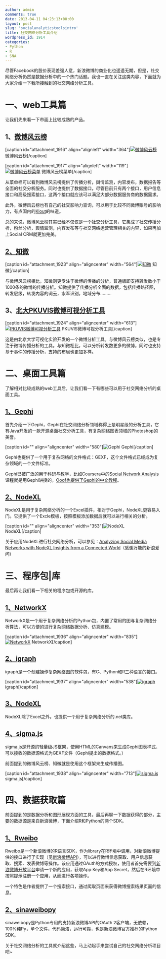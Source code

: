 ```yaml
---
author: admin
comments: true
date: 2013-04-11 04:23:13+00:00
layout: post
slug: 'socialanalyticstoolsintro'
title: 社交网络分析工具介绍
wordpress_id: 1914
categories:
- Python
- R
- SNA
---
```


尽管Facebook的股价表现差强人意，新浪微博的商业化也遥遥无期，但是，社交网络分析仍然是数据分析中的一个热门话题。我也一直在关注这类内容，下面就为大家介绍一下我所接触到的社交网络分析工具。


# 一、web工具篇


让我们先来看一下市面上比较成熟的产品。


## 1、[微博风云榜](http://www.tfengyun.com/)


[caption id="attachment_1916" align="alignleft" width="364"][![微博风云榜](http://www.cloga.info/wp-content/uploads/2013/04/微博风云.jpg)](http://www.cloga.info/wp-content/uploads/2013/04/微博风云.jpg) 微博风云榜[/caption]

[caption id="attachment_1917" align="alignleft" width="119"][![微博风云榜菜单](http://www.cloga.info/wp-content/uploads/2013/04/fengyun01.jpg)](http://www.cloga.info/wp-content/uploads/2013/04/fengyun01.jpg) 微博风云榜菜单[/caption]





















从菜单栏可以看到微博风云榜提供了传播分析，舆情监测，内容发布，数据报告等全面的社交分析服务。同时也提供了数据接口，尽管目前只有两个接口，用户信息接口和高级搜索接口，这两个接口就应该可以满足大部分数据服务商的数据需求。

此外，微博风云榜也有自己的社交影响力查询，可以用于比较不同微博账号的影响力，有点国内的[Klout](http://klout.com/home)的味道。

总的来说，微博风云榜其实已经不仅仅是一个社交分析工具，它集成了社交传播分析，粉丝分析，舆情监测，内容发布等与社交网络运营管理相关的内容，如果再加上Social CRM就更加完美。


## [2、知微](http://www.weiboreach.com/)


[caption id="attachment_1923" align="aligncenter" width="564"][![知微](http://www.cloga.info/wp-content/uploads/2013/04/Screen-Shot-2013-04-11-at-8.31.17-AM.png)](http://www.cloga.info/wp-content/uploads/2013/04/Screen-Shot-2013-04-11-at-8.31.17-AM.png) 知微[/caption]

与微博风云榜相比，知微则更专注于微博的传播的分析，普通版即支持转发数小于1000条的微博的传播分析。知微提供了传播分析全面的数据，包括传播路径图，转发层级，转发内容的词云，水军识别，地域分布...……<!-- more -->


## 3、[北大PKUVIS微博可视分析工具](http://vis.pku.edu.cn/weibova/weiboevents/)


[caption id="attachment_1924" align="aligncenter" width="613"][![PKUVIS微博可视分析工具](http://www.cloga.info/wp-content/uploads/2013/04/Screen-Shot-2013-04-11-at-8.39.47-AM.png)](http://www.cloga.info/wp-content/uploads/2013/04/Screen-Shot-2013-04-11-at-8.39.47-AM.png) PKUVIS微博可视分析工具[/caption]

这是由北京大学可视化实验开发的一个微博分析工具。与微博风云榜类似，也是专注于微博传播分析的工具，与知微相比，可以分析转发数更多的微博，同时也支持基于事件的传播分析，支持的布局也更加多样。


# 二、桌面工具篇


了解相对比较成熟的web工具后，让我们看一下有哪些可以用于社交网络分析的桌面工具。


## [1、Gephi](http://www.gephi.org/)


首先介绍一下Gephi，Gephi在社交网络分析领域称得上是明星级的分析工具，它有Java开发的一款开源桌面社交分析工具，有复杂网络图表领域的Photoshop的美誉。

[caption id="" align="aligncenter" width="580"]![Gephi](https://gephi.org/wp-content/themes/gephi/images/illustrations/home_screenshot.jpg) Gephi[/caption]

Gephi也提供了一个用于复杂网络的文件格式：GEXF，这个文件格式已经成为复杂领域的一个文件标准。

Gephi已被广泛的用于科研与教学，比如Coursera中的[Social Network Analysis](https://www.coursera.org/course/sna)课程就是用Gephi讲授的。[Ooof也提供了Gephi的中文教程](https://www.udemy.com/gephi/ )。


## [2、NodeXL](nodexl.codeplex.com/)


NodeXL是用于复杂网络分析的一个Excel插件，相对于Gephi，NodeXL更容易入门。它提供了一个Excle模板，按照模板添加数据后就可以进行相关的分析。

[caption id="" align="aligncenter" width="353"]![NodeXL](http://download.codeplex.com/Download?ProjectName=nodexl&DownloadId=310439) NodeXL[/caption]

关于应用NodeXL进行社交网络分析，可以参见：[Analyzing Social Media Networks with NodeXL Insights from a Connected World](http://ishare.iask.sina.com.cn/f/18252478.html)（感谢万能的新浪爱问）


# 三、程序包|库


最后再让我们看一下相关的程序包或开源的库。


## [1、NetworkX](networkx.github.io/)


NetworkX是一个用于复杂网络分析的Python包，内置了常用的图与复杂网络分析算法，可以方便的进行复杂网络数据分析、仿真建模。

[caption id="attachment_1936" align="aligncenter" width="835"][![NetworkX](http://www.cloga.info/wp-content/uploads/2013/04/networkX.jpg)](http://www.cloga.info/wp-content/uploads/2013/04/networkX.jpg) NetworkX[/caption]


## [2、igraph](http://igraph.sourceforge.net/)


igraph是一个创建操作复杂网络图的软件包，有C、Python和R三种语言的接口。

[caption id="attachment_1937" align="aligncenter" width="538"][![igraph](http://www.cloga.info/wp-content/uploads/2013/04/igraph.jpg)](http://www.cloga.info/wp-content/uploads/2013/04/igraph.jpg) igraph[/caption]


## [3、NodeXL](http://nodexl.codeplex.com/discussions/71182?ProjectName=nodexl)


NodeXL除了Excel之外，也提供一个用于复杂网络分析的.net类库。


## [4、sigma.js](http://sigmajs.org/examples.html)


sigma.js是开源的轻量级JS框架，使用HTML的Canvans来生成Gephi图表样式，可以接收的数据源格式为GEXF文件（Gephi提出的数据格式。）

前面提到的微博风云榜、知微就是使用这个框架来生成传播图。

[caption id="attachment_1938" align="aligncenter" width="713"][![sigma.js](http://www.cloga.info/wp-content/uploads/2013/04/sigma.jpg)](http://www.cloga.info/wp-content/uploads/2013/04/sigma.jpg) sigma.js[/caption]


# 四、数据获取篇


前面提到的是数据分析和图形展现方面的工具，最后再聊一下数据获得的部分，主要的数据源是来自新浪微博，下面介绍R和Python的两个SDK。


## [1、Rweibo](http://jliblog.com/app/rweibo)


Rweibo是一个新浪微博的R语言SDK，作为library在R环境中调用，对新浪微博提供的接口进行了实现（见[新浪微博API](http://open.weibo.com/wiki/API%E6%96%87%E6%A1%A3_V2)），可以进行微博信息获取、用户信息获取、搜索、发表微博等操作。该应用通过OAuth的方式授权，使用者首先需要到[新浪微博开放平台](http://open.weibo.com/devel.php)申请一个新的应用，获取App Key和App Secret，然后在R环境中按照提示注册一个应用，从而进行各项操作。

一个特色是作者提供了一个搜索接口，通过爬取页面来获得微博搜索结果页面的信息。


## [2、sinaweibopy](http://michaelliao.github.io/sinaweibopy/)


sinaweibopy是Python专用的支持新浪微博API的OAuth 2客户端，无依赖，100%纯Py，单个文件，代码简洁，运行可靠，也是新浪微博官方推荐的Python SDK。

关于社交网络分析的工具就介绍这些，马上动起手来尝试自己的社交网络分析项目吧~


